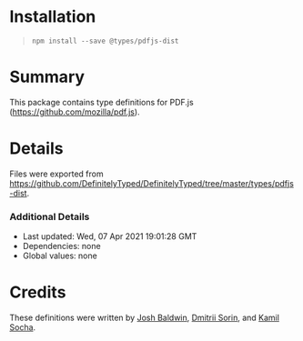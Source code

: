 # Installation
> `npm install --save @types/pdfjs-dist`

# Summary
This package contains type definitions for PDF.js (https://github.com/mozilla/pdf.js).

# Details
Files were exported from https://github.com/DefinitelyTyped/DefinitelyTyped/tree/master/types/pdfjs-dist.

### Additional Details
 * Last updated: Wed, 07 Apr 2021 19:01:28 GMT
 * Dependencies: none
 * Global values: none

# Credits
These definitions were written by [Josh Baldwin](https://github.com/jbaldwin), [Dmitrii Sorin](https://github.com/1999), and [Kamil Socha](https://github.com/ksocha).
